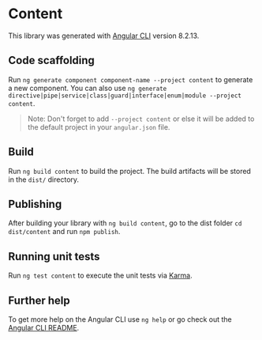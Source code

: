 # Content

This library was generated with [Angular CLI](https://github.com/angular/angular-cli) version 8.2.13.

## Code scaffolding

Run `ng generate component component-name --project content` to generate a new component. You can also use `ng generate directive|pipe|service|class|guard|interface|enum|module --project content`.
> Note: Don't forget to add `--project content` or else it will be added to the default project in your `angular.json` file. 

## Build

Run `ng build content` to build the project. The build artifacts will be stored in the `dist/` directory.

## Publishing

After building your library with `ng build content`, go to the dist folder `cd dist/content` and run `npm publish`.

## Running unit tests

Run `ng test content` to execute the unit tests via [Karma](https://karma-runner.github.io).

## Further help

To get more help on the Angular CLI use `ng help` or go check out the [Angular CLI README](https://github.com/angular/angular-cli/blob/master/README.md).
